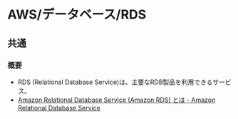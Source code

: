 # AWS/データベース/RDS

## 共通

### 概要

- RDS (Relational Database Service)は、主要なRDB製品を利用できるサービス。
- [Amazon Relational Database Service (Amazon RDS) とは - Amazon Relational Database Service](https://docs.aws.amazon.com/ja_jp/AmazonRDS/latest/UserGuide/Welcome.html)
